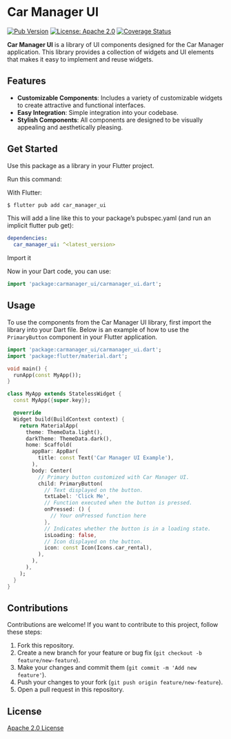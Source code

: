 # Car Manager UI

[![Pub Version](https://img.shields.io/pub/v/car_manager_ui.svg)](https://pub.dev/packages/car_manager_ui)
[![License: Apache 2.0](https://img.shields.io/badge/license-Apache%202.0-blue.svg)](https://opensource.org/licenses/Apache-2.0)
[![Coverage Status](https://coveralls.io/repos/github/dan-chez/car_manager_ui/badge.svg?branch=feature/update_github_actions)](https://coveralls.io/github/dan-chez/car_manager_ui?branch=feature/update_github_actions)

**Car Manager UI** is a library of UI components designed for the Car Manager application. This library provides a collection of widgets and UI elements that makes it easy to implement and reuse widgets.

## Features

- **Customizable Components**: Includes a variety of customizable widgets to create attractive and functional interfaces.
- **Easy Integration**: Simple integration into your codebase.
- **Stylish Components**: All components are designed to be visually appealing and aesthetically pleasing.

## Get Started

Use this package as a library in your Flutter project.

Run this command:

With Flutter:

```bash
$ flutter pub add car_manager_ui
```

This will add a line like this to your package’s pubspec.yaml (and run an implicit flutter pub get):

```yaml
dependencies:
  car_manager_ui: ^<latest_version>
```

Import it

Now in your Dart code, you can use:

```dart
import 'package:carmanager_ui/carmanager_ui.dart';
```

## Usage

To use the components from the Car Manager UI library, first import the library into your Dart file. Below is an example of how to use the `PrimaryButton` component in your Flutter application.

```dart
import 'package:carmanager_ui/carmanager_ui.dart';
import 'package:flutter/material.dart';

void main() {
  runApp(const MyApp());
}

class MyApp extends StatelessWidget {
  const MyApp({super.key});

  @override
  Widget build(BuildContext context) {
    return MaterialApp(
      theme: ThemeData.light(),
      darkTheme: ThemeData.dark(),
      home: Scaffold(
        appBar: AppBar(
          title: const Text('Car Manager UI Example'),
        ),
        body: Center(
          // Primary button customized with Car Manager UI.
          child: PrimaryButton(
            // Text displayed on the button.
            txtLabel: 'Click Me',
            // Function executed when the button is pressed.
            onPressed: () {
              // Your onPressed function here
            },
            // Indicates whether the button is in a loading state.
            isLoading: false,
            // Icon displayed on the button.
            icon: const Icon(Icons.car_rental),
          ),
        ),
      ),
    );
  }
}
```

## Contributions

Contributions are welcome! If you want to contribute to this project, follow these steps:

1. Fork this repository.
2. Create a new branch for your feature or bug fix (`git checkout -b feature/new-feature`).
3. Make your changes and commit them (`git commit -m 'Add new feature'`).
4. Push your changes to your fork (`git push origin feature/new-feature`).
5. Open a pull request in this repository.

## License

[Apache 2.0 License](https://www.apache.org/licenses/LICENSE-2.0)
